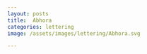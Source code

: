 ```yaml
---
layout: posts
title:  Abhora
categories: lettering
image: /assets/images/lettering/Abhora.svg

---
```




